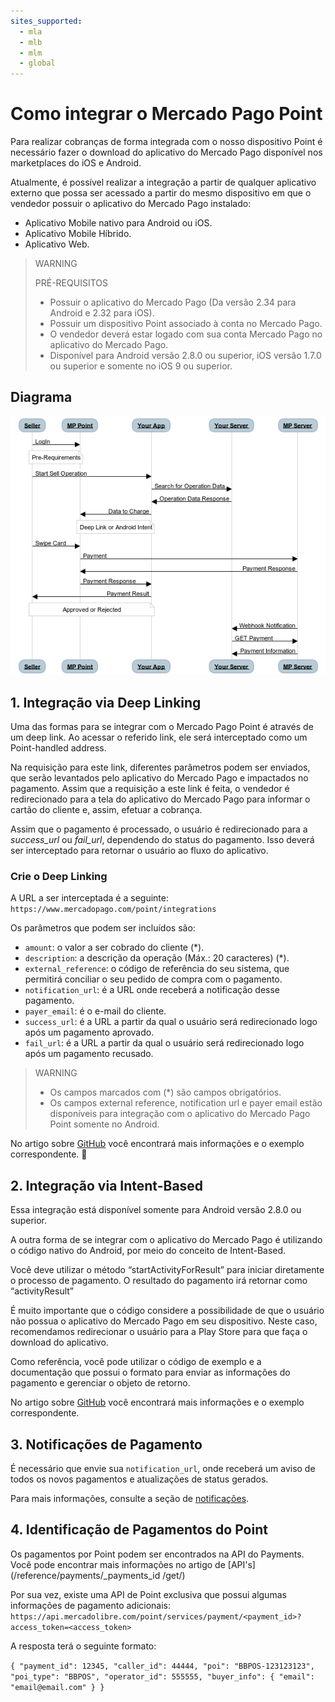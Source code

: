 ```yaml
---
sites_supported:
  - mla
  - mlb
  - mlm
  - global
---
```



# Como integrar o Mercado Pago Point

Para realizar cobranças de forma integrada com o nosso dispositivo Point é necessário fazer o download do aplicativo do Mercado Pago disponível nos marketplaces do iOS e Android.

Atualmente, é possível realizar a integração a partir de qualquer aplicativo externo que possa ser acessado a partir do mesmo dispositivo em que o vendedor possuir o aplicativo do Mercado Pago instalado:

- Aplicativo Mobile nativo para Android ou iOS.
- Aplicativo Mobile Híbrido.
- Aplicativo Web.

> WARNING
>
> PRÉ-REQUISITOS
>
> * Possuir o aplicativo do Mercado Pago (Da versão 2.34 para Android e 2.32 para iOS).
> * Possuir um dispositivo Point associado à conta no Mercado Pago.
> * O vendedor deverá estar logado com sua conta  Mercado Pago no aplicativo do Mercado Pago.
> * Disponível para Android versão 2.8.0 ou superior, iOS versão 1.7.0 ou superior e somente no iOS 9 ou superior.

## Diagrama

![instore diagram](/images/point_diagram.png)

## 1. Integração via Deep Linking

Uma das formas para se integrar com o Mercado Pago Point é através de um deep link. Ao acessar o referido link, ele será interceptado como um Point-handled address.

Na requisição para este link, diferentes parâmetros podem ser enviados, que serão levantados pelo aplicativo do Mercado Pago e impactados no pagamento. Assim que a requisição a este link é feita, o vendedor é redirecionado para a tela do aplicativo do Mercado Pago para informar o cartão do cliente e, assim, efetuar a cobrança.

Assim que o pagamento é processado, o usuário é redirecionado para a _success_url_ ou _fail_url_, dependendo do status do pagamento. Isso deverá ser interceptado para retornar o usuário ao fluxo do aplicativo.


### Crie o Deep Linking

A URL a ser interceptada é a seguinte: `https://www.mercadopago.com/point/integrations`

Os parâmetros que podem ser incluídos são:

* `amount`: o valor a ser cobrado do cliente (*).
* `description`: a descrição da operação (Máx.: 20 caracteres) (*).
* `external_reference`: o código de referência do seu sistema, que permitirá conciliar o seu pedido de compra com o pagamento.
* `notification_url`: é a URL onde receberá a notificação desse pagamento.
* `payer_email`: é o e-mail do cliente.
* `success_url`: é a URL a partir da qual o usuário será redirecionado logo após um pagamento aprovado.
* `fail_url`: é a URL a partir da qual o usuário será redirecionado logo após um pagamento recusado.

> WARNING
>
> * Os campos marcados com (\*) são campos obrigatórios.
> * Os campos external reference, notification url e payer email estão disponíveis para integração com o aplicativo do Mercado Pago Point somente no Android.

No artigo sobre [GitHub](https://github.com/mercadopago/point-android_integration#deep-linking) você encontrará mais informações e o exemplo correspondente.

## 2. Integração via Intent-Based

Essa integração está disponível somente para Android versão 2.8.0 ou superior.

A outra forma de se integrar com o aplicativo do Mercado Pago é utilizando o código nativo do Android, por meio do conceito de Intent-Based.

Você deve utilizar o método “startActivityForResult” para iniciar diretamente o processo de pagamento. O resultado do pagamento irá retornar como “activityResult”

É muito importante que o código considere a possibilidade de que o usuário não possua o aplicativo do Mercado Pago em seu dispositivo. Neste caso, recomendamos redirecionar o usuário para a Play Store para que faça o download do aplicativo.

Como referência, você pode utilizar o código de exemplo e a documentação que possui o formato para enviar as informações do pagamento e gerenciar o objeto de retorno.

No artigo sobre [GitHub](https://github.com/mercadopago/point-android_integration#intent) você encontrará mais informações e o exemplo correspondente.

## 3. Notificações de Pagamento

É necessário que envie sua `notification_url`, onde receberá um aviso de todos os novos pagamentos e atualizações de status gerados.

Para mais informações, consulte a seção de [notificações](/guides/notifications/webhooks.es.md).

## 4. Identificação de Pagamentos do Point

Os pagamentos por Point podem ser encontrados na API do Payments. Você pode encontrar mais informações no artigo de [API's](/reference/payments/_payments_id /get/)

Por sua vez, existe uma API de Point exclusiva que possui algumas informações de pagamento adicionais:
 `https://api.mercadolibre.com/point/services/payment/<payment_id>?access_token=<access_token>`

A resposta terá o seguinte formato:

 `{
  "payment_id": 12345,
  "caller_id": 44444,
  "poi": "BBPOS-123123123",
  "poi_type": "BBPOS",
  "operator_id": 555555,
  "buyer_info": {
    "email": "email@email.com"
  }
}`
